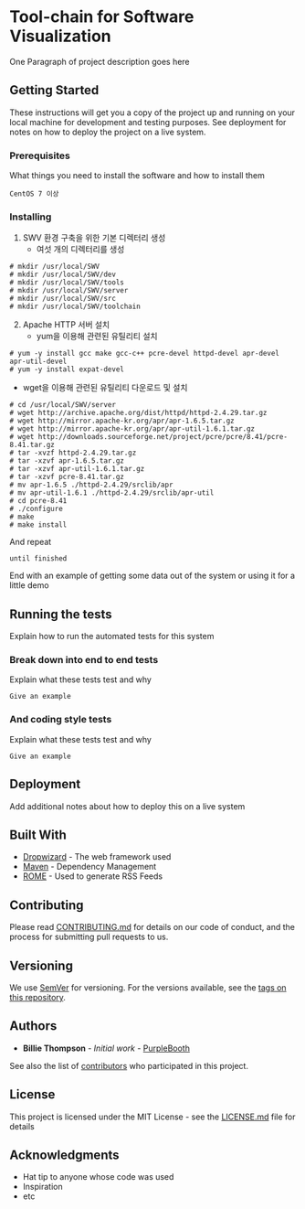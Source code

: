 ﻿# Tool-chain for Software Visualization

One Paragraph of project description goes here

## Getting Started

These instructions will get you a copy of the project up and running on your local machine for development and testing purposes. See deployment for notes on how to deploy the project on a live system.

### Prerequisites

What things you need to install the software and how to install them

```
CentOS 7 이상
```

### Installing

1. SWV 환경 구축을 위한 기본 디렉터리 생성
   - 여섯 개의 디렉터리를 생성
```
# mkdir /usr/local/SWV
# mkdir /usr/local/SWV/dev
# mkdir /usr/local/SWV/tools
# mkdir /usr/local/SWV/server
# mkdir /usr/local/SWV/src
# mkdir /usr/local/SWV/toolchain
```
2. Apache HTTP 서버 설치
   - yum을 이용해 관련된 유틸리티 설치
```
# yum -y install gcc make gcc-c++ pcre-devel httpd-devel apr-devel apr-util-devel
# yum -y install expat-devel
```
   - wget을 이용해 관련된 유틸리티 다운로드 및 설치
```
# cd /usr/local/SWV/server
# wget http://archive.apache.org/dist/httpd/httpd-2.4.29.tar.gz
# wget http://mirror.apache-kr.org/apr/apr-1.6.5.tar.gz
# wget http://mirror.apache-kr.org/apr/apr-util-1.6.1.tar.gz
# wget http://downloads.sourceforge.net/project/pcre/pcre/8.41/pcre-8.41.tar.gz
# tar -xvzf httpd-2.4.29.tar.gz
# tar -xzvf apr-1.6.5.tar.gz
# tar -xzvf apr-util-1.6.1.tar.gz
# tar -xzvf pcre-8.41.tar.gz
# mv apr-1.6.5 ./httpd-2.4.29/srclib/apr
# mv apr-util-1.6.1 ./httpd-2.4.29/srclib/apr-util
# cd pcre-8.41
# ./configure
# make
# make install
```




And repeat

```
until finished
```

End with an example of getting some data out of the system or using it for a little demo

## Running the tests

Explain how to run the automated tests for this system

### Break down into end to end tests

Explain what these tests test and why

```
Give an example
```

### And coding style tests

Explain what these tests test and why

```
Give an example
```

## Deployment

Add additional notes about how to deploy this on a live system

## Built With

* [Dropwizard](http://www.dropwizard.io/1.0.2/docs/) - The web framework used
* [Maven](https://maven.apache.org/) - Dependency Management
* [ROME](https://rometools.github.io/rome/) - Used to generate RSS Feeds

## Contributing

Please read [CONTRIBUTING.md](https://gist.github.com/PurpleBooth/b24679402957c63ec426) for details on our code of conduct, and the process for submitting pull requests to us.

## Versioning

We use [SemVer](http://semver.org/) for versioning. For the versions available, see the [tags on this repository](https://github.com/your/project/tags). 

## Authors

* **Billie Thompson** - *Initial work* - [PurpleBooth](https://github.com/PurpleBooth)

See also the list of [contributors](https://github.com/your/project/contributors) who participated in this project.

## License

This project is licensed under the MIT License - see the [LICENSE.md](LICENSE.md) file for details

## Acknowledgments

* Hat tip to anyone whose code was used
* Inspiration
* etc


